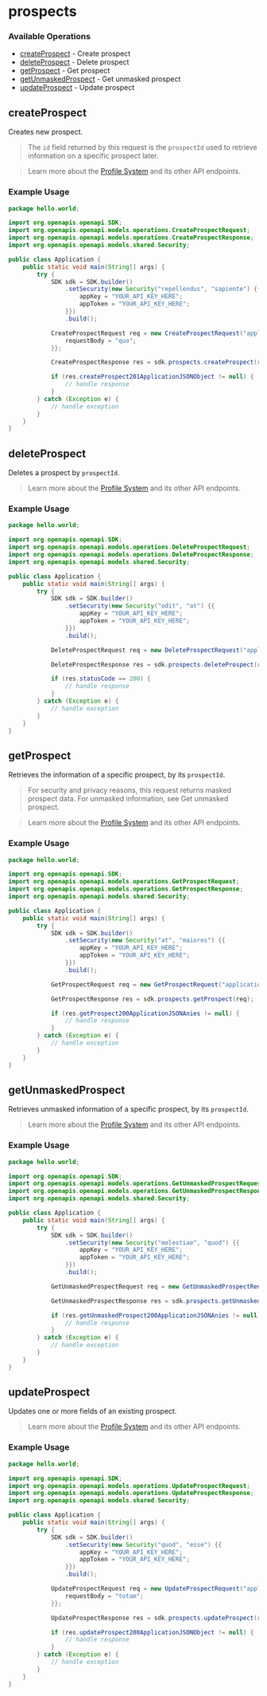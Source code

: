 # prospects

### Available Operations

* [createProspect](#createprospect) - Create prospect
* [deleteProspect](#deleteprospect) - Delete prospect
* [getProspect](#getprospect) - Get prospect
* [getUnmaskedProspect](#getunmaskedprospect) - Get unmasked prospect
* [updateProspect](#updateprospect) - Update prospect

## createProspect

Creates new prospect.

> The `id` field returned by this request is the `prospectId` used to retrieve information on a specific prospect later.

> Learn more about the [Profile System](https://developers.vtex.com/vtex-rest-api/docs/profile-system) and its other API endpoints.

### Example Usage

```java
package hello.world;

import org.openapis.openapi.SDK;
import org.openapis.openapi.models.operations.CreateProspectRequest;
import org.openapis.openapi.models.operations.CreateProspectResponse;
import org.openapis.openapi.models.shared.Security;

public class Application {
    public static void main(String[] args) {
        try {
            SDK sdk = SDK.builder()
                .setSecurity(new Security("repellendus", "sapiente") {{
                    appKey = "YOUR_API_KEY_HERE";
                    appToken = "YOUR_API_KEY_HERE";
                }})
                .build();

            CreateProspectRequest req = new CreateProspectRequest("application/json", "application/json") {{
                requestBody = "quo";
            }};            

            CreateProspectResponse res = sdk.prospects.createProspect(req);

            if (res.createProspect201ApplicationJSONObject != null) {
                // handle response
            }
        } catch (Exception e) {
            // handle exception
        }
    }
}
```

## deleteProspect

Deletes a prospect by `prospectId`.

> Learn more about the [Profile System](https://developers.vtex.com/vtex-rest-api/docs/profile-system) and its other API endpoints.

### Example Usage

```java
package hello.world;

import org.openapis.openapi.SDK;
import org.openapis.openapi.models.operations.DeleteProspectRequest;
import org.openapis.openapi.models.operations.DeleteProspectResponse;
import org.openapis.openapi.models.shared.Security;

public class Application {
    public static void main(String[] args) {
        try {
            SDK sdk = SDK.builder()
                .setSecurity(new Security("odit", "at") {{
                    appKey = "YOUR_API_KEY_HERE";
                    appToken = "YOUR_API_KEY_HERE";
                }})
                .build();

            DeleteProspectRequest req = new DeleteProspectRequest("application/json", "application/json", "51clk394-8534-447e-a0ca-1803p669c987");            

            DeleteProspectResponse res = sdk.prospects.deleteProspect(req);

            if (res.statusCode == 200) {
                // handle response
            }
        } catch (Exception e) {
            // handle exception
        }
    }
}
```

## getProspect

Retrieves the information of a specific prospect, by its `prospectId`.

> For security and privacy reasons, this request returns masked prospect data. For unmasked information, see Get unmasked prospect.

> Learn more about the [Profile System](https://developers.vtex.com/vtex-rest-api/docs/profile-system) and its other API endpoints.

### Example Usage

```java
package hello.world;

import org.openapis.openapi.SDK;
import org.openapis.openapi.models.operations.GetProspectRequest;
import org.openapis.openapi.models.operations.GetProspectResponse;
import org.openapis.openapi.models.shared.Security;

public class Application {
    public static void main(String[] args) {
        try {
            SDK sdk = SDK.builder()
                .setSecurity(new Security("at", "maiores") {{
                    appKey = "YOUR_API_KEY_HERE";
                    appToken = "YOUR_API_KEY_HERE";
                }})
                .build();

            GetProspectRequest req = new GetProspectRequest("application/json", "application/json", "51clk394-8534-447e-a0ca-1803p669c987");            

            GetProspectResponse res = sdk.prospects.getProspect(req);

            if (res.getProspect200ApplicationJSONAnies != null) {
                // handle response
            }
        } catch (Exception e) {
            // handle exception
        }
    }
}
```

## getUnmaskedProspect

Retrieves unmasked information of a specific prospect, by its `prospectId`.

> Learn more about the [Profile System](https://developers.vtex.com/vtex-rest-api/docs/profile-system) and its other API endpoints.

### Example Usage

```java
package hello.world;

import org.openapis.openapi.SDK;
import org.openapis.openapi.models.operations.GetUnmaskedProspectRequest;
import org.openapis.openapi.models.operations.GetUnmaskedProspectResponse;
import org.openapis.openapi.models.shared.Security;

public class Application {
    public static void main(String[] args) {
        try {
            SDK sdk = SDK.builder()
                .setSecurity(new Security("molestiae", "quod") {{
                    appKey = "YOUR_API_KEY_HERE";
                    appToken = "YOUR_API_KEY_HERE";
                }})
                .build();

            GetUnmaskedProspectRequest req = new GetUnmaskedProspectRequest("application/json", "application/json", "51clk394-8534-447e-a0ca-1803p669c987", "data-validation");            

            GetUnmaskedProspectResponse res = sdk.prospects.getUnmaskedProspect(req);

            if (res.getUnmaskedProspect200ApplicationJSONAnies != null) {
                // handle response
            }
        } catch (Exception e) {
            // handle exception
        }
    }
}
```

## updateProspect

Updates one or more fields of an existing prospect.

> Learn more about the [Profile System](https://developers.vtex.com/vtex-rest-api/docs/profile-system) and its other API endpoints.

### Example Usage

```java
package hello.world;

import org.openapis.openapi.SDK;
import org.openapis.openapi.models.operations.UpdateProspectRequest;
import org.openapis.openapi.models.operations.UpdateProspectResponse;
import org.openapis.openapi.models.shared.Security;

public class Application {
    public static void main(String[] args) {
        try {
            SDK sdk = SDK.builder()
                .setSecurity(new Security("quod", "esse") {{
                    appKey = "YOUR_API_KEY_HERE";
                    appToken = "YOUR_API_KEY_HERE";
                }})
                .build();

            UpdateProspectRequest req = new UpdateProspectRequest("application/json", "application/json", "51clk394-8534-447e-a0ca-1803p669c987") {{
                requestBody = "totam";
            }};            

            UpdateProspectResponse res = sdk.prospects.updateProspect(req);

            if (res.updateProspect200ApplicationJSONObject != null) {
                // handle response
            }
        } catch (Exception e) {
            // handle exception
        }
    }
}
```
